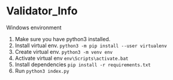 # Validator_Info


Windows environment
1. Make sure you have python3 installed.
2. Install virtual env. `python3 -m pip install --user virtualenv`
3. Create virtual env. `python3 -m venv env`
4. Activate virtual env `env\Scripts\activate.bat`
5. Install dependencies `pip install -r requirements.txt`
6. Run `python3 index.py`
